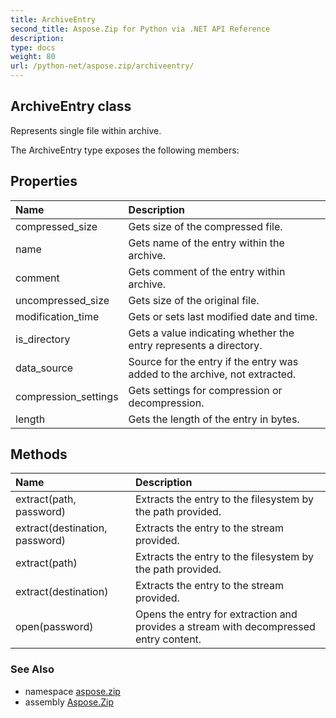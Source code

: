 ```yaml
---
title: ArchiveEntry
second_title: Aspose.Zip for Python via .NET API Reference
description: 
type: docs
weight: 80
url: /python-net/aspose.zip/archiveentry/
---
```


## ArchiveEntry class

Represents single file within archive.

The ArchiveEntry type exposes the following members:
## Properties
| Name | Description |
| :- | :- |
|compressed_size|Gets size of the compressed file.|
|name|Gets name of the entry within the archive.|
|comment|Gets comment of the entry within archive.|
|uncompressed_size|Gets size of the original file.|
|modification_time|Gets or sets last modified date and time.|
|is_directory|Gets a value indicating whether the entry represents a directory.|
|data_source|Source for the entry if the entry was added to the archive, not extracted.|
|compression_settings|Gets settings for compression or decompression.|
|length|Gets the length of the entry in bytes.|
## Methods
| Name | Description |
| :- | :- |
|extract(path, password)|Extracts the entry to the filesystem by the path provided.|
|extract(destination, password)|Extracts the entry to the stream provided.|
|extract(path)|Extracts the entry to the filesystem by the path provided.|
|extract(destination)|Extracts the entry to the stream provided.|
|open(password)|Opens the entry for extraction and provides a stream with decompressed entry content.|

### See Also

* namespace [aspose.zip](/zip/python-net/aspose.zip/)
* assembly [Aspose.Zip](/zip/python-net/)


